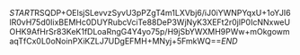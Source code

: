 $START$RSQDP+OElsjSLevvzSyvU3pPZgT4m1LXVbj6/iJ0iYWNPYqxU+1oYJI6lR0vH75d0IixBEMHc0DUYRubcVciTe88DeP3WjNyK3XEFt2r0jlP0IcNNxweUOHK9AfHrSr83KeK1fDLoaRngG4Y4yo75p/H9jSbYWXMH9PWw+mOkgowmaqTfCx0L0oNoinPXiKZLJ7UDgEFMH+MNyj+5FmkWQ==$END$